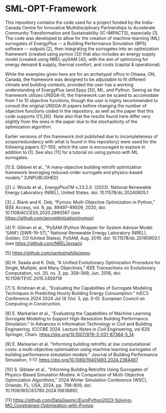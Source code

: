 # SML-OPT-Framework

This repository contains the code used for a project funded by the India-Canada Centre for Innovative Multidisciplinary Partnerships to Accelerate Community Transformation and Sustainability (IC-IMPACTS), especially [1]. The code was developed to allow for the creation of machine-learning (ML) surrogates of EnergyPlus -- a Building Performance Simulation (BPS) software -- outputs [2], then integrating the surrogates into an optimization framework (created using pymoo [3]) that also includes an energy supply model (created using NREL-pySAM [4]), with the aim of optimizing for energy demand & supply, thermal comfort, and costs (capital & operational).

While the examples given here are for an archetypal office in Ottawa, ON, Canada, the framework was designed to be adjustable to fit different climate and building contexts, provided the user has a working understanding of EnergyPlus (and Eppy [5]), ML, and Python. Seeing as the framework utilizes UNSGA-III, the framework can be scaled to accomodate from 1 to 15 objective functions, though the user is highly recommended to consult the original UNSGA-III papers before changing the number of objective functions coded in the repository, as well as the paper that this code supports ([1],[6]). Note also that the results found here differ very slightly from the ones in the paper due to the stochasticity of the optimization algorithm.

Earlier versions of this framework (not published due to incompleteness of scope/redundancy with what is found in this repository) were used for the following papers ([7-10]), which the user is encouraged to explore in addition to [1]. See also [11] for a tutorial on using pymoo with ML surrogates. 

[1] S. Qiblawi et al., "A many-objective building retrofit optimization framework leveraging reduced-order surrogate and physics-based models." [UNPUBLISHED]

[2] J. Woods et al., EnergyPlusTM v.23.2.0. (2023). National Renewable Energy Laboratory (NREL), United States. doi: 10.11578/dc.20240605.1

[3] J. Blank and K. Deb, “Pymoo: Multi-Objective Optimization in Python,” IEEE Access, vol. 8, pp. 89497–89509, 2020, doi: 10.1109/ACCESS.2020.2990567 (see https://github.com/anyoptimization/pymoo)

[4] P. Gilman et al., “PySAM (Python Wrapper for System Advisor Model ‘SAM’) [SWR-19-57],” National Renewable Energy Laboratory (NREL), Golden, CO (United States), PySAM, Aug. 2019. doi: 10.11578/dc.20190903.1 (see https://github.com/NREL/pysam)

[5] https://github.com/santoshphilip/eppy

[6] H. Seada and K. Deb, “A Unified Evolutionary Optimization Procedure for Single, Multiple, and Many Objectives,” IEEE Transactions on Evolutionary Computation, vol. 20, no. 3, pp. 358–369, Jun. 2016, doi: 10.1109/TEVC.2015.2459718

[7] S. Krishnan et al., "Evaluating the Capabilities of Surrogate Modeling Techniques in Predicting Hourly Building Energy Consumption." InEC3 Conference 2024 2024 Jul 14 (Vol. 5, pp. 0-0). European Council on Computing in Construction.

[8] E. Markarian et al., "Evaluating the Capabilities of Machine Learning Surrogate Modeling to Support High-Resolution Building Performance Simulation." In Advances in Information Technology in Civil and Building Engineering. ICCCBE 2024. Lecture Notes in Civil Engineering, vol 629. Springer, Cham. https://doi.org/10.1007/978-3-031-87364-5_14

[9] E. Markarian et al. "Informing building retrofits at low computational costs: a multi-objective optimisation using machine learning surrogates of building performance simulation models." Journal of Building Performance Simulation, 1–17. https://doi.org/10.1080/19401493.2024.2384487

[10] S. Qiblawi et al., "Informing Building Retrofits Using Surrogates of Physics-Based Simulation Models: A Comparison of Multi-Objective Optimization Algorithms," 2024 Winter Simulation Conference (WSC), Orlando, FL, USA, 2024, pp. 798-809, doi: 10.1109/WSC63780.2024.10838892.

[11] https://github.com/DataGasmic/EuroPython2023-Solving-MO_Constrained-Optimisation-with-Pymoo
